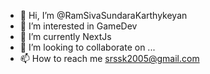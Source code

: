 - 👋 Hi, I’m @RamSivaSundaraKarthykeyan
- 👀 I’m interested in GameDev
- 🌱 I’m currently NextJs 
- 💞️ I’m looking to collaborate on ... 
- 📫 How to reach me srssk2005@gmail.com

<!---
RamSivaSundaraKarthykeyan/RamSivaSundaraKarthykeyan is a ✨ special ✨ repository because its `README.md` (this file) appears on your GitHub profile.
You can click the Preview link to take a look at your changes. 
--->
  
